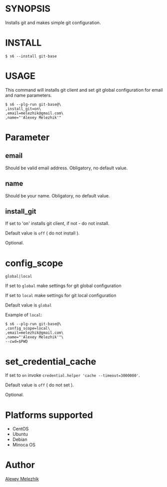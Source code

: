 # SYNOPSIS

Installs git and makes simple git configuration.

# INSTALL

    $ s6 --install git-base

# USAGE

This command will installs git client and set git global configuration for email and name parameters. 

    $ s6 --plg-run git-base@\
    ,install_git=on\
    ,email=melezhik@gmail.com\
    ,name="'Alexey Melezhik'"

# Parameter

## email

Should be valid email address. Obligatory, no default value.

## name

Should be your name. Obligatory, no default value.

## install_git

If set to 'on' installs git client, if not - do not install. 

Default value is `off` ( do not install ). 

Optional.

# config_scope

`global|local`

If set to `global` make settings for git global configuration

If set to `local` make settings for git local configuration

Default value is `global`

Example of `local`:

    $ s6 --plg-run git-base@\
    ,config_scope=local\
    ,email=melezhik@gmail.com\
    ,name="'Alexey Melezhik'"\
    --cwd=$PWD

# set\_credential\_cache

If set to `on` invoke `credential.helper 'cache --timeout=3000000'`. 

Default value is `off` ( do not set ). 

Optional.

# Platforms supported

* CentOS
* Ubuntu
* Debian
* Minoca OS
 
# Author

[Alexey Melezhik](mailto:gmail.com)
